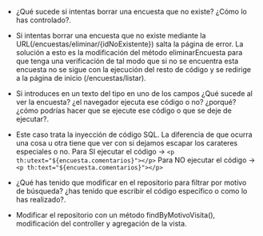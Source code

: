 - ¿Qué sucede si intentas borrar una encuesta que no existe? ¿Cómo lo has controlado?.
- Si intentas borrar una encuesta que no existe mediante la URL(/encuestas/eliminar/{idNoExistente}) salta la página de error. La solución a esto es la modificación
del método eliminarEncuesta para que tenga una verificación de tal modo que si no se encuentra esta encuesta no se sigue con la ejecución del resto de  código
y se redirige a la página de inicio (/encuestas/listar).


- Si introduces en un texto del tipo <style>body background-color:red</style> en uno de los campos ¿Qué sucede al ver la encuesta?
¿el navegador ejecuta ese código o no? ¿porqué? ¿cómo podrías hacer que se ejecute ese código o que se deje de ejecutar?.
- Este caso trata la inyección de código SQL. La diferencia de que ocurra una cosa u otra tiene que ver con si dejamos escapar los carateres especiales o no.
Para SI ejecutar el código -> `<p th:utext="${encuesta.comentarios}"></p>`
Para NO ejecutar el código -> `<p th:text="${encuesta.comentarios}"></p>`

- ¿Qué has tenido que modificar en el repositorio para filtrar por motivo de búsqueda?
¿has tenido que escribir el código específico o como lo has realizado?.
- Modificar el repositorio con un método findByMotivoVisita(), modificación del controller y agregación de la vista.

